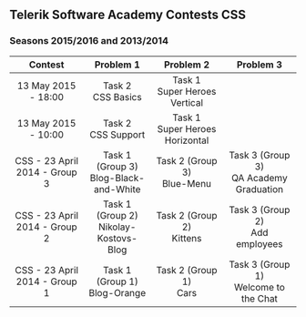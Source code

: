 ## Telerik Software Academy Contests CSS
### Seasons 2015/2016 and 2013/2014

|            Contest            |               Problem 1               |            Problem 2           |                Problem 3               |
|:-----------------------------:|:-------------------------------------:|:------------------------------:|:--------------------------------------:|
|      13 May 2015 - 18:00      |           Task 2 <br /> CSS Basics           |  Task 1 <br /> Super Heroes Vertical  |                                        |
|      13 May 2015 - 10:00      |           Task 2 <br /> CSS Support          | Task 1 <br /> Super Heroes Horizontal |                                        |
| CSS - 23 April 2014 - Group 3 | Task 1 (Group 3) <br /> Blog-Black-and-White |   Task 2 (Group 3) <br /> Blue-Menu   | Task 3 (Group 3) <br /> QA Academy Graduation |
| CSS - 23 April 2014 - Group 2 | Task 1 (Group 2) <br /> Nikolay-Kostovs-Blog |    Task 2 (Group 2) <br /> Kittens    |     Task 3 (Group 2) <br /> Add employees     |
| CSS - 23 April 2014 - Group 1 |      Task 1 (Group 1) <br /> Blog-Orange     |      Task 2 (Group 1) <br /> Cars     |  Task 3 (Group 1) <br /> Welcome to the Chat  |